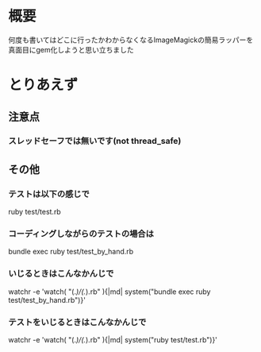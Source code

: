 # 概要

何度も書いてはどこに行ったかわからなくなるImageMagickの簡易ラッパーを真面目にgem化しようと思い立ちました

# とりあえず

## 注意点

### スレッドセーフでは無いです(not thread_safe)

## その他

### テストは以下の感じで
ruby test/test.rb

### コーディングしながらのテストの場合は
bundle exec ruby test/test_by_hand.rb

### いじるときはこんなかんじで
watchr -e 'watch( "(.*)/(.*)\.rb" ){|md| system("bundle exec ruby test/test_by_hand.rb")}'

### テストをいじるときはこんなかんじで
watchr -e 'watch( "(.*)/(.*)\.rb" ){|md| system("ruby test/test.rb")}'
